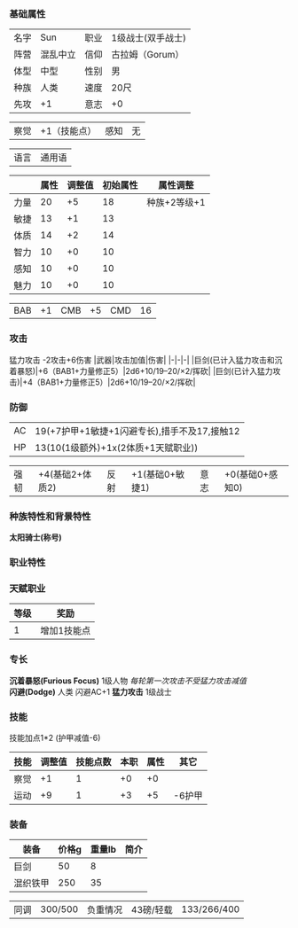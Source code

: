 


### 基础属性 ###
<table>
    <tr>
        <td>名字</td>
        <td>Sun</td>
        <td>职业</td>
        <td>1级战士(双手战士)</td>
    </tr>
    <tr>
        <td>阵营</td>
        <td>混乱中立</td>
        <td>信仰</td>
        <td>古拉姆（Gorum）</td>
    </tr>
    <tr>
        <td>体型</td>
        <td>中型</td>
        <td>性别</td>       
        <td>男</td>
    </tr>
    <tr>
        <td>种族</td>
        <td>人类</td>
        <td>速度</td>
        <td>20尺</td>
    </tr>
    <tr>
        <td>先攻</td>
        <td>+1</td>
        <td>意志</td>
        <td>+0</td>
    </tr>
</table>
<table>
    <tr>
        <td>察觉</td>
        <td>+1（技能点）</td>
        <td>感知</td>
        <td>无</td>
    </tr>
</table>
<table>
    <tr>
        <td>语言</td>
        <td>通用语</td>
    </tr>
</table>

||属性|调整值|初始属性|属性调整|
|-|-|-|-|-|
|力量|20|+5|18|种族+2等级+1|
|敏捷|13|+1|13|
|体质|14|+2|14|
|智力|10|+0|10|
|感知|10|+0|10|
|魅力|10|+0|10|
<table>
    <tr>
        <td>BAB</td>
        <td>+1</td>
        <td>CMB</td>
        <td>+5</td>
        <td>CMD</td>
        <td>16</td>
    </tr>
</table>

### 攻击 ###
猛力攻击 -2攻击+6伤害
|武器|攻击加值|伤害|
|-|-|-|
|巨剑(已计入猛力攻击和沉着暴怒)|+6（BAB1+力量修正5）|2d6+10/19–20/×2/挥砍|
|巨剑(已计入猛力攻击)|+4（BAB1+力量修正5）|2d6+10/19–20/×2/挥砍|
### 防御 ###                                                                                                                                                                                                                                                                                                                                                                                                                                                                                                                                                                                                                                                                                                                                                                                                                                                                                                                                                                                                                                                                                                                                                                                                                                                                                                                                                                                                                                                                                                                                                                                                                                                                                 
<table>
    <tr>
        <td>AC</td>
        <td>19(+7护甲+1敏捷+1闪避专长),措手不及17,接触12</td>
    </tr>
    <tr>
        <td>HP</td>
        <td>13(10(1级额外)+1x(2体质+1天赋职业))</td>
    </tr>
</table>
<table>
    <tr>
        <td>强韧</td>
        <td>+4(基础2+体质2)</td>
        <td>反射</td>
        <td>+1(基础0+敏捷1)</td>
        <td>意志</td>
        <td>+0(基础0+感知0)</td>
    </tr>
</table>

### 种族特性和背景特性 ###  
**太阳骑士(称号)**    
### 职业特性 ###



### 天赋职业
| 等级         | 奖励          |
| --- | ------------------ |
| 1 | 增加1技能点 |


### 专长 ###
**沉着暴怒(Furious Focus)**  1级人物 *每轮第一次攻击不受猛力攻击减值*  
**闪避(Dodge)** 人类 闪避AC+1
**猛力攻击** 1级战士  

### 技能 ###
技能加点1*2 (护甲减值-6)

|技能|调整值|技能点数|本职|属性|其它|
|-|-|-|-|-|-|
|察觉|+1|1|+0|+0||
|运动|+9|1|+3|+5|-6护甲|

### 装备 ###
|装备|价格g|重量lb|简介|
|-|-|-|-|
|巨剑|50|8|
|混织铁甲|250|35|

<table>
    <tr>
        <td>同调</td>      
        <td>300/500</td>
        <td>负重情况</td>
        <td>43磅/轻载</td>
        <td>133/266/400</td>
    </tr>
</table>